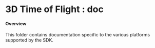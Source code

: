 # 3D Time of Flight : doc

#### Overview
This folder contains documentation specific to the various platforms supported by the SDK.
